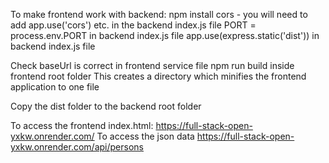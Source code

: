To make frontend work with backend:
npm install cors   -   you will need to add app.use('cors') etc. in the backend index.js file
PORT = process.env.PORT in backend index.js file
app.use(express.static('dist')) in backend index.js file

Check baseUrl is correct in frontend service file
npm run build   inside frontend root folder
This creates a directory which minifies the frontend application to one file

Copy the dist folder to the backend root folder

To access the frontend index.html: https://full-stack-open-yxkw.onrender.com/
To access the json data https://full-stack-open-yxkw.onrender.com/api/persons